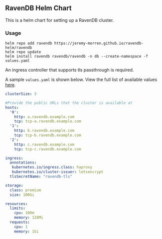 ﻿## RavenDB Helm Chart

This is a helm chart for setting up a RavenDB cluster. 

### Usage

```shell
helm repo add ravendb https://jeremy-morren.github.io/ravendb-helm/ravendb
helm repo update
helm install ravendb ravendb/ravendb -n db --create-namespace -f values.yaml
```

An ingress controller that supports tls passthrough is required.

A sample `values.yaml` is shown below.  View the full list of available values [here](ravendb/values.yaml).

```yaml
clusterSize: 3

#Provide the public URLs that the cluster is available at
hosts:
  '0':
    http: a.ravendb.example.com
    tcp: tcp-a.ravendb.example.com
  '1':
    http: b.ravendb.example.com
    tcp: tcp-b.ravendb.example.com
  '2':
    http: c.ravendb.example.com
    tcp: tcp-c.ravendb.example.com

ingress:
  annotations:
   kubernetes.io/ingress.class: haproxy
   kubernetes.io/cluster-issuer: letsencrypt
  tlsSecretName: "ravendb-tls"

storage:
  class: premium
  size: 100Gi

resources:
  limits:
    cpu: 100m
    memory: 128Mi
  requests:
    cpu: 1
    memory: 1Gi
```

